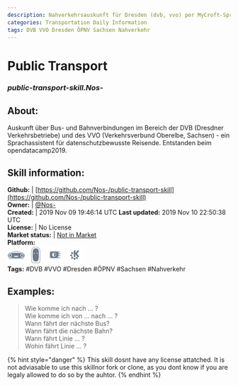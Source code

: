 ```yaml
--- 
description: Nahverkehrsauskunft für Dresden (dvb, vvo) per MyCroft-Sprachassistent
categories: Transportation Daily Information   
tags: DVB VVO Dresden ÖPNV Sachsen Nahverkehr   
---
```


# Public Transport  
### _public-transport-skill.Nos-_  
## About:  
Auskunft über Bus- und Bahnverbindungen im Bereich der DVB (Dresdner Verkehrsbetriebe) und des VVO (Verkehrsverbund Oberelbe, Sachsen) - ein Sprachassistent für datenschutzbewusste Reisende.
Entstanden beim opendatacamp2019.

## Skill information:  
**Github:** | [https://github.com/Nos-/public-transport-skill](https://github.com/Nos-/public-transport-skill)  
**Owner:** | [@Nos-](https://github.com/Nos-)  
**Created:** | 2019 Nov 09 19:46:14 UTC  **Last updated:** 2019 Nov 10 22:50:38 UTC  
**License:** | No License  
**Market status:** | [Not in Market](https://market.mycroft.ai/skill/)  
**Platform:**  
 ![](../.gitbook/assets/mark-1-icon.png)  ![](../.gitbook/assets/mark-2-icon.png)  ![](../.gitbook/assets/picroft-icon.png)  ![](../.gitbook/assets/kde.png)   
**Tags:** \#DVB \#VVO \#Dresden \#ÖPNV \#Sachsen \#Nahverkehr   
## Examples:  
> Wie komme ich nach ... ?  
> Wie komme ich von ... nach ... ?  
> Wann fährt der nächste Bus?  
> Wann fährt die nächste Bahn?  
> Wann fährt Linie ... ?  
> Wohin fährt Linie ... ?  
  
{% hint style="danger" %}
This skill dosnt have any license attatched. It is not adviasable to use this skillnor fork or clone, as you dont know if you are legaly allowed to do so by the auhtor.
{% endhint %}
